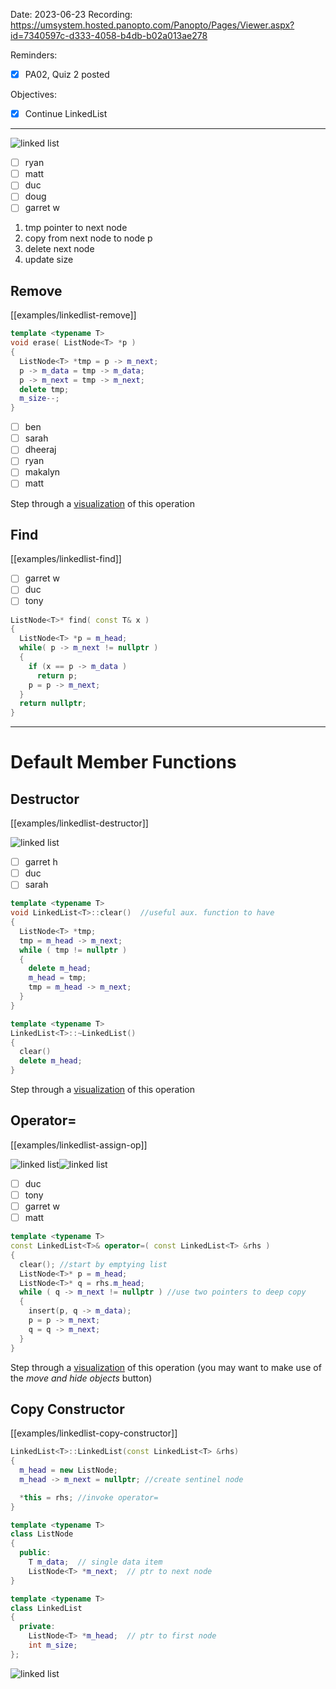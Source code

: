 

Date: 2023-06-23
Recording: https://umsystem.hosted.panopto.com/Panopto/Pages/Viewer.aspx?id=7340597c-d333-4058-b4db-b02a013ae278

Reminders:
* [x] PA02, Quiz 2 posted

Objectives:
* [x] Continue LinkedList

---

![linked list](img/linklist-diagram.png)
* [ ] ryan
* [ ] matt
* [ ] duc
* [ ] doug
* [ ] garret w

1. tmp pointer to next node
2. copy from next node to node p
3. delete next node
4. update size

## Remove
[[examples/linkedlist-remove]]

<!-- #include [[examples/linkedlist-remove]] -->
```c++
template <typename T>
void erase( ListNode<T> *p )
{
  ListNode<T> *tmp = p -> m_next;
  p -> m_data = tmp -> m_data;
  p -> m_next = tmp -> m_next;
  delete tmp;
  m_size--;
}
```
<!-- /include -->

* [ ] ben
* [ ] sarah
* [ ] dheeraj
* [ ] ryan
* [ ] makalyn
* [ ] matt

Step through a [visualization](https://pythontutor.com/visualize.html#code=class%20ListNode%0A%7B%0A%20%20public%3A%0A%20%20%20%20int%20m_data%3B%20%20//%20single%20data%20item%0A%20%20%20%20ListNode%20*m_next%3B%20%20//%20ptr%20to%20next%20node%0A%20%20%20%20ListNode%28%29%20%7B%20m_next%20%3D%20nullptr%3B%20%7D%0A%20%20%20%20ListNode%28int%20data%29%20%7B%20m_next%20%3D%20nullptr%3B%20m_data%20%3D%20data%3B%20%7D%0A%7D%3B%0A%0A%0Aclass%20LinkedList%0A%7B%0A%20%20public%3A%0A%20%20%20%20ListNode%20*m_head%3B%20%20//%20ptr%20to%20first%20node%0A%20%20%20%20int%20m_size%3B%0A%20%20%20%20LinkedList%28%29%0A%20%20%20%7B%0A%20%20%20%20m_head%20%3D%20new%20ListNode%3B%20//invokes%20default%20constructor%0A%20%20%20%20m_size%20%3D%200%3B%0A%20%20%20%7D%0A%20%20%20void%20erase%28%20ListNode%20*p%20%29%3B%0A%7D%3B%0A%0Aint%20main%28%29%20%7B%0A%0A%20%20LinkedList%20mylist%3B%20//%20SKIP%20TO%20%20step%20~20%20for%20erase%0A%20%20mylist.m_size%20%3D%202%3B%0A%0A%20%20ListNode%20*p%20%3D%20mylist.m_head%3B%0A%20%20mylist.m_head%20%3D%20new%20ListNode%285%29%3B%0A%20%20mylist.m_head%20-%3E%20m_next%20%3D%20new%20ListNode%2810%29%3B%0A%20%20mylist.m_head%20-%3E%20m_next%20-%3E%20m_next%20%3D%20p%3B%0A%20%20p%20%3D%20mylist.m_head%20-%3E%20m_next%3B%0A%20%20mylist.erase%28p%29%3B%0A%20%20%0A%20%20return%200%3B%0A%7D%0A%0Avoid%20LinkedList%3A%3Aerase%28%20ListNode%20*p%20%29%0A%7B%0A%20%20ListNode%20*tmp%20%3D%20p%20-%3E%20m_next%3B%0A%20%20p%20-%3E%20m_data%20%3D%20tmp%20-%3E%20m_data%3B%0A%20%20p%20-%3E%20m_next%20%3D%20tmp%20-%3E%20m_next%3B%0A%20%20delete%20tmp%3B%0A%20%20m_size--%3B%0A%7D&cumulative=false&curInstr=19&heapPrimitives=nevernest&mode=display&origin=opt-frontend.js&py=cpp_g%2B%2B9.3.0&rawInputLstJSON=%5B%5D&textReferences=false) of this operation

## Find
[[examples/linkedlist-find]]

* [ ] garret w
* [ ] duc
* [ ] tony

<!-- #include [[examples/linkedlist-find]] -->
```c++
ListNode<T>* find( const T& x )
{
  ListNode<T> *p = m_head;
  while( p -> m_next != nullptr )
  {
    if (x == p -> m_data )
      return p;
    p = p -> m_next;
  }
  return nullptr;
}
```
<!-- /include -->


---

# Default Member Functions

## Destructor
[[examples/linkedlist-destructor]]

![linked list](img/linklist-diagram.png)
* [ ] garret h
* [ ] duc
* [ ] sarah

<!-- #include [[examples/linkedlist-destructor]] -->
```c++
template <typename T>
void LinkedList<T>::clear()  //useful aux. function to have
{
  ListNode<T> *tmp;
  tmp = m_head -> m_next;
  while ( tmp != nullptr )
  {
    delete m_head;
    m_head = tmp;
    tmp = m_head -> m_next;
  }
}

template <typename T>
LinkedList<T>::~LinkedList()
{
  clear()
  delete m_head;
}
```
<!-- /include -->


Step through a [visualization](https://pythontutor.com/visualize.html#code=class%20ListNode%0A%7B%0A%20%20public%3A%0A%20%20%20%20int%20m_data%3B%20%20//%20single%20data%20item%0A%20%20%20%20ListNode%20*m_next%3B%20%20//%20ptr%20to%20next%20node%0A%20%20%20%20ListNode%28%29%20%7B%20m_next%20%3D%20nullptr%3B%20%7D%0A%20%20%20%20ListNode%28int%20data%29%20%7B%20m_next%20%3D%20nullptr%3B%20m_data%20%3D%20data%3B%20%7D%0A%7D%3B%0A%0A%0Aclass%20LinkedList%0A%7B%0A%20%20public%3A%0A%20%20%20%20ListNode%20*m_head%3B%20%20//%20ptr%20to%20first%20node%0A%20%20%20%20int%20m_size%3B%0A%20%20%20%20LinkedList%28%29%0A%20%20%20%7B%0A%20%20%20%20m_head%20%3D%20new%20ListNode%3B%20//invokes%20default%20constructor%0A%20%20%20%20m_size%20%3D%200%3B%0A%20%20%20%7D%0A%20%20%20~LinkedList%28%29%3B%0A%7D%3B%0A%0Aint%20main%28%29%20%7B%0A%0A%20%20LinkedList%20mylist%3B%20//%20SKIP%20TO%20%20step%20~20%20for%20destructor%0A%20%20mylist.m_size%20%3D%202%3B%0A%0A%20%20ListNode%20*p%20%3D%20mylist.m_head%3B%0A%20%20mylist.m_head%20%3D%20new%20ListNode%285%29%3B%0A%20%20mylist.m_head%20-%3E%20m_next%20%3D%20new%20ListNode%2810%29%3B%0A%20%20mylist.m_head%20-%3E%20m_next%20-%3E%20m_next%20%3D%20p%3B%0A%0A%20%20return%200%3B%0A%7D%0A%0ALinkedList%3A%3A~LinkedList%28%29%0A%7B%0A%20%20ListNode%20*tmp%3B%0A%20%20tmp%20%3D%20m_head%20-%3E%20m_next%3B%0A%20%20while%20%28%20tmp%20!%3D%20nullptr%20%29%0A%20%20%7B%0A%20%20%20%20delete%20m_head%3B%0A%20%20%20%20m_head%20%3D%20tmp%3B%0A%20%20%20%20tmp%20%3D%20m_head%20-%3E%20m_next%3B%0A%20%20%7D%0A%20%20delete%20m_head%3B%0A%7D&cumulative=false&curInstr=19&heapPrimitives=nevernest&mode=display&origin=opt-frontend.js&py=cpp_g%2B%2B9.3.0&rawInputLstJSON=%5B%5D&textReferences=false) of this operation

## Operator=
[[examples/linkedlist-assign-op]]

![linked list](img/linklist-diagram.png)![linked list](img/linklist-diagram.png)

* [ ] duc
* [ ] tony
* [ ] garret w
* [ ] matt

<!-- #include [[examples/linkedlist-assign-op]] -->
```c++
template <typename T>
const LinkedList<T>& operator=( const LinkedList<T> &rhs )
{
  clear(); //start by emptying list
  ListNode<T>* p = m_head;
  ListNode<T>* q = rhs.m_head;
  while ( q -> m_next != nullptr ) //use two pointers to deep copy
  {
    insert(p, q -> m_data);
    p = p -> m_next;
    q = q -> m_next;
  }
}
```
<!-- /include -->


Step through a [visualization](https://pythontutor.com/visualize.html#code=class%20ListNode%0A%7B%0A%20%20public%3A%0A%20%20%20%20int%20m_data%3B%20%20//%20single%20data%20item%0A%20%20%20%20ListNode%20*m_next%3B%20%20//%20ptr%20to%20next%20node%0A%20%20%20%20ListNode%28%29%20%7B%20m_next%20%3D%20nullptr%3B%20%7D%0A%20%20%20%20ListNode%28int%20data%29%20%7B%20m_next%20%3D%20nullptr%3B%20m_data%20%3D%20data%3B%20%7D%0A%7D%3B%0A%0A%0Aclass%20LinkedList%0A%7B%0A%20%20public%3A%0A%20%20%20%20ListNode%20*m_head%3B%20%20//%20ptr%20to%20first%20node%0A%20%20%20%20int%20m_size%3B%0A%20%20%20%20LinkedList%28%29%0A%20%20%20%7B%0A%20%20%20%20m_head%20%3D%20new%20ListNode%3B%20//invokes%20default%20constructor%0A%20%20%20%20m_size%20%3D%200%3B%0A%20%20%20%7D%0A%20%20%20void%20insert%28ListNode%20*p,%20const%20int%26%20x%29%3B%0A%20%20%20const%20LinkedList%26%20operator%3D%28%20const%20LinkedList%20%26rhs%20%29%3B%0A%7D%3B%0A%0Aint%20main%28%29%20%7B%0A%0A%20%20LinkedList%20mylist%3B%20//%20SKIP%20TO%20%20step%20~20%20for%20destructor%0A%20%20mylist.m_size%20%3D%202%3B%0A%0A%20%20ListNode%20*p%20%3D%20mylist.m_head%3B%0A%20%20mylist.m_head%20%3D%20new%20ListNode%283%29%3B%0A%20%20mylist.m_head%20-%3E%20m_next%20%3D%20new%20ListNode%287%29%3B%0A%20%20mylist.m_head%20-%3E%20m_next%20-%3E%20m_next%20%3D%20p%3B%0A%0A%20%20LinkedList%20myotherlist%3B%0A%20%20myotherlist%20%3D%20mylist%3B%0A%0A%20%20return%200%3B%0A%7D%0A%0Aconst%20LinkedList%26%20LinkedList%3A%3Aoperator%3D%28%20const%20LinkedList%20%26rhs%20%29%0A%7B%0A%20%20//%20clear%28%29%3B%20//start%20by%20emptying%20list%20%28excluded%20from%20viz%29%0A%20%20ListNode*%20p%20%3D%20m_head%3B%0A%20%20ListNode*%20q%20%3D%20rhs.m_head%3B%0A%20%20while%20%28%20q%20-%3E%20m_next%20!%3D%20nullptr%20%29%20//use%20two%20pointers%20to%20deep%20copy%0A%20%20%7B%0A%20%20%20%20insert%28p,%20q%20-%3E%20m_data%29%3B%0A%20%20%20%20p%20%3D%20p%20-%3E%20m_next%3B%0A%20%20%20%20q%20%3D%20q%20-%3E%20m_next%3B%0A%20%20%7D%0A%20%20%0A%20%20return%20*this%3B%0A%7D%0A%0Avoid%20LinkedList%3A%3Ainsert%28ListNode%20*p,%20const%20int%26%20x%29%0A%7B%0A%20%20ListNode%20*tmp%20%3D%20new%20ListNode%3B%0A%20%20tmp%20-%3E%20m_data%20%3D%20p%20-%3E%20m_data%3B%0A%20%20tmp%20-%3E%20m_next%20%3D%20p%20-%3E%20m_next%3B%0A%20%20p%20-%3E%20m_data%20%3D%20x%3B%0A%20%20p%20-%3E%20m_next%20%3D%20tmp%3B%0A%20%20m_size%2B%2B%3B%0A%7D&cumulative=false&curInstr=0&heapPrimitives=nevernest&mode=display&origin=opt-frontend.js&py=cpp_g%2B%2B9.3.0&rawInputLstJSON=%5B%5D&textReferences=false) of this operation
(you may want to make use of the _move and hide objects_ button)

## Copy Constructor
[[examples/linkedlist-copy-constructor]]

<!-- #include [[examples/linkedlist-copy-constructor]] -->
```c++
LinkedList<T>::LinkedList(const LinkedList<T> &rhs)
{
  m_head = new ListNode;
  m_head -> m_next = nullptr; //create sentinel node

  *this = rhs; //invoke operator=
}
```
<!-- /include -->


<!-- #include [[examples/linkedlist-class]] -->
```c++
template <typename T>
class ListNode
{
  public:
    T m_data;  // single data item
    ListNode<T> *m_next;  // ptr to next node
}

template <typename T>
class LinkedList
{
  private:
    ListNode<T> *m_head;  // ptr to first node
    int m_size;
};
```
<!-- /include -->

![linked list](img/linklist-diagram.png)